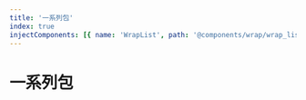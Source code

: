 ```yaml
---
title: '一系列包'
index: true
injectComponents: [{ name: 'WrapList', path: '@components/wrap/wrap_list.vue' }]
---
```


# 一系列包

<WrapList/>
